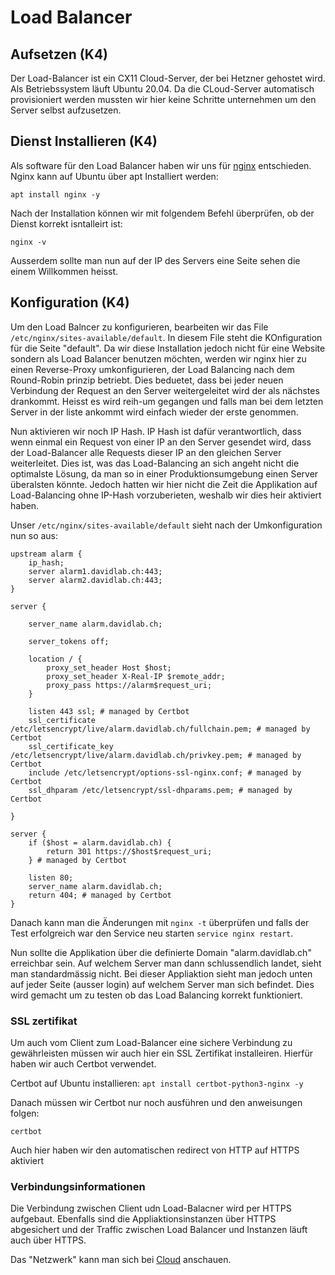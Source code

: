 # Load Balancer

## Aufsetzen (K4)

Der Load-Balancer ist ein CX11 Cloud-Server, der bei Hetzner gehostet wird. Als Betriebssystem läuft Ubuntu 20.04. Da die CLoud-Server automatisch provisioniert werden mussten wir hier keine Schritte unternehmen um den Server selbst aufzusetzen.

## Dienst Installieren (K4)

Als software für den Load Balancer haben wir uns für [nginx](https://www.nginx.com/) entschieden. Nginx kann auf Ubuntu über apt Installiert werden:

```apt install nginx -y```
 
Nach der Installation können wir mit folgendem Befehl überprüfen, ob der Dienst korrekt isntalleirt ist:

```nginx -v```

Ausserdem sollte man nun auf der IP des Servers eine Seite sehen die einem Willkommen heisst.

## Konfiguration (K4)

Um den Load Balncer zu konfigurieren, bearbeiten wir das File ```/etc/nginx/sites-available/default```. In diesem File steht die KOnfiguration für die Seite "default". Da wir diese Installation jedoch nicht für eine Website sondern als Load Balancer benutzen möchten, werden wir nginx hier zu einen Reverse-Proxy umkonfigurieren, der Load Balancing nach dem Round-Robin prinzip betriebt. Dies beduetet, dass bei jeder neuen Verbindung der Request an den Server weitergeleitet wird der als nächstes drankommt. Heisst es wird reih-um gegangen und falls man bei dem letzten Server in der liste ankommt wird einfach wieder der erste genommen.

Nun aktivieren wir noch IP Hash. IP Hash ist dafür verantwortlich, dass wenn einmal ein Request von einer IP an den Server gesendet wird, dass der Load-Balancer alle Requests dieser IP an den gleichen Server weiterleitet. Dies ist, was das Load-Balancing an sich angeht nicht die optimalste Lösung, da man so in einer Produktionsumgebung einen Server überalsten könnte. Jedoch hatten wir hier nicht die Zeit die Applikation auf Load-Balancing ohne IP-Hash vorzuberieten, weshalb wir dies heir aktiviert haben.

Unser ```/etc/nginx/sites-available/default``` sieht nach der Umkonfiguration nun so aus:

```nginx
upstream alarm {
	ip_hash;
	server alarm1.davidlab.ch:443;
	server alarm2.davidlab.ch:443;
}

server {

	server_name alarm.davidlab.ch;

	server_tokens off;

	location / {
		proxy_set_header Host $host;
		proxy_set_header X-Real-IP $remote_addr;
		proxy_pass https://alarm$request_uri;
	}

	listen 443 ssl; # managed by Certbot
	ssl_certificate /etc/letsencrypt/live/alarm.davidlab.ch/fullchain.pem; # managed by Certbot
	ssl_certificate_key /etc/letsencrypt/live/alarm.davidlab.ch/privkey.pem; # managed by Certbot
	include /etc/letsencrypt/options-ssl-nginx.conf; # managed by Certbot
	ssl_dhparam /etc/letsencrypt/ssl-dhparams.pem; # managed by Certbot

}

server {
	if ($host = alarm.davidlab.ch) {
		return 301 https://$host$request_uri;
	} # managed by Certbot

	listen 80;
	server_name alarm.davidlab.ch;
	return 404; # managed by Certbot
}
```

Danach kann man die Änderungen mit ```nginx -t``` überprüfen und falls der Test erfolgreich war den Service neu starten ```service nginx restart```.

Nun sollte die Applikation über die definierte Domain "alarm.davidlab.ch" erreichbar sein. Auf welchem Server man dann schlussendlich landet, sieht man standardmässig nicht. Bei dieser Appliaktion sieht man jedoch unten auf jeder Seite (ausser login) auf welchem Server man sich befindet. Dies wird gemacht um zu testen ob das Load Balancing korrekt funktioniert.

### SSL zertifikat

Um auch vom Client zum Load-Balancer eine sichere Verbindung zu gewährleisten müssen wir auch hier ein SSL Zertifikat installeiren. Hierfür haben wir auch Certbot verwendet.

Certbot auf Ubuntu installieren: ```apt install certbot-python3-nginx -y```

Danach müssen wir Certbot nur noch ausführen und den anweisungen folgen:

```certbot```

Auch hier haben wir den automatischen redirect von HTTP auf HTTPS aktiviert

### Verbindungsinformationen

Die Verbindung zwischen Client udn Load-Balacner wird per HTTPS aufgebaut. Ebenfalls sind die Appliaktionsinstanzen über HTTPS abgesichert und der Traffic zwischen Load Balancer und Instanzen läuft auch über HTTPS.

Das "Netzwerk" kann man sich bei [Cloud](https://github.com/SayHeyD/M242/tree/main/Cloud) anschauen.
